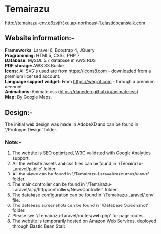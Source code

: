 # Temairazu
http://temairazu-env.e6zvjfr3xu.ap-northeast-1.elasticbeanstalk.com

## Website information:-
 **Frameworks:** Laravel 6, Boostrap 4, JQuery\
 **Programming:** HTML5, CSS3, PHP 7\
 **Database:** MySQL 5.7 database in AWS RDS\
 **PDF storage:** AWS S3 Bucket\
 **Icons:** All SVG's used are from https://icons8.com - downloaded from a premium licensed account.\
 **Language support widget:** From https://weglot.com - through a premium account.\
 **Animations:** Animate.css (https://daneden.github.io/animate.css) \
 **Map:** By Google Maps.
 
 ## Design:-
 The initial web design was made in AdobeXD and can be found in '/Protoype Design' folder.
 
 ### Note:-
 1. The website is SEO optimized, W3C validated with Google Analytics support.
 2. All the website assets and css files can be found in '/Temairazu-Laravel/public' folder.
 3. All the views can be found in '/Temairazu-Laravel/resources/views' folder.
 4. The main controller can be found in '/Temairazu-Laravel/app/http/controllers/NewsController' folder.
 5. The database configuration can be found in '/Temairazu-Laravel/.env' file.
 6. The database screenshots can be found in '/Database Screenshot' folder.
 7. Please see '/Temairazu-Laravel/routes/web.php' for page routes.
 8. The website is temporarily hosted on Amazon Web Services, deployed through Elastic Bean Stalk. 
